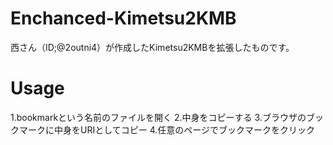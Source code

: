 # Enchanced-Kimetsu2KMB
西さん（ID;@2outni4）が作成したKimetsu2KMBを拡張したものです。

# Usage
1.bookmarkという名前のファイルを開く
2.中身をコピーする
3.ブラウザのブックマークに中身をURIとしてコピー
4.任意のページでブックマークをクリック
